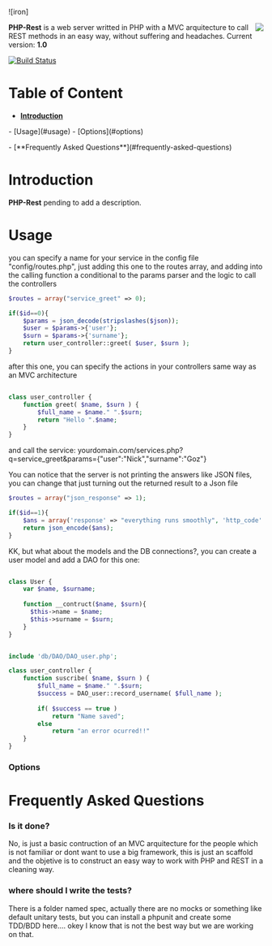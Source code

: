 ![iron]

<img align="right" src="https://raw.github.com/hueniverse/iron/master/images/logo.png" /> **PHP-Rest** is a web server writted in PHP with a MVC arquitecture to call REST methods in an easy way, without suffering and headaches.
Current version: **1.0**

[![Build Status](https://secure.travis-ci.org/hueniverse/iron.png)](#)


# Table of Content

- [**Introduction**](#introduction)
<p></p>
- [Usage](#usage)
  - [Options](#options)
<p></p>
- [**Frequently Asked Questions**](#frequently-asked-questions)

# Introduction

**PHP-Rest** pending to add a description. 

# Usage

you can specify a name for your service in the config file "config/routes.php", just adding this one to the routes array, 
and adding into the calling function a conditional to the params parser and the logic to call the controllers

```php
$routes = array("service_greet" => 0);

if($id==0){ 
    $params = json_decode(stripslashes($json));
    $user = $params->{'user'};
    $surn = $params->{'surname'};
    return user_controller::greet( $user, $surn );
}
```
after this one, you can specify the actions in your controllers same way as an MVC architecture

```php

class user_controller {
    function greet( $name, $surn ) {
        $full_name = $name." ".$surn;
        return "Hello ".$name;
    }
}
```
and call the service: 
yourdomain.com/services.php?q=service_greet&params={"user":"Nick","surname":"Goz"}

You can notice that the server is not printing the answers like JSON files, you can change that just turning out the returned result to a Json file

```php
$routes = array("json_response" => 1);

if($id==1){
    $ans = array('response' => "everything runs smoothly", 'http_code' => 200);
    return json_encode($ans);
}
```

KK, but what about the models and the DB connections?, you can create a user model and add a DAO for this one:

```php

class User {
    var $name, $surname;
    
    function __contruct($name, $surn){
      $this->name = $name;
      $this->surname = $surn;
    }
}
```

```php

include 'db/DAO/DAO_user.php';

class user_controller {
    function suscribe( $name, $surn ) {
        $full_name = $name." ".$surn;
        $success = DAO_user::record_username( $full_name );
        
        if( $success == true )
            return "Name saved";
        else
            return "an error ocurred!!"
    }
}
```

### Options


# Frequently Asked Questions


### Is it done?

No, is just a basic contruction of an MVC arquitecture for the people which is not familiar or dont want to use a big framework,
this is just an scaffold and the objetive is to construct an easy way to work with PHP and REST in a cleaning way.


### where should I write the tests?

There is a folder named spec, actually there are no mocks or something like default unitary tests, but you can install a phpunit and create some TDD/BDD here.... okey I know that is not the best way but we are working on that.